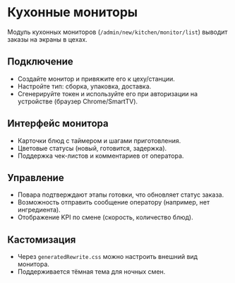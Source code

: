 # Кухонные мониторы

Модуль кухонных мониторов (`/admin/new/kitchen/monitor/list`) выводит заказы на экраны в цехах.

## Подключение

- Создайте монитор и привяжите его к цеху/станции.
- Настройте тип: сборка, упаковка, доставка.
- Сгенерируйте токен и используйте его при авторизации на устройстве (браузер Chrome/SmartTV).

## Интерфейс монитора

- Карточки блюд с таймером и шагами приготовления.
- Цветовые статусы (новый, готовится, задержка).
- Поддержка чек-листов и комментариев от оператора.

## Управление

- Повара подтверждают этапы готовки, что обновляет статус заказа.
- Возможность отправить сообщение оператору (например, нет ингредиента).
- Отображение KPI по смене (скорость, количество блюд).

## Кастомизация

- Через `generatedRewrite.css` можно настроить внешний вид монитора.
- Поддерживается тёмная тема для ночных смен.
